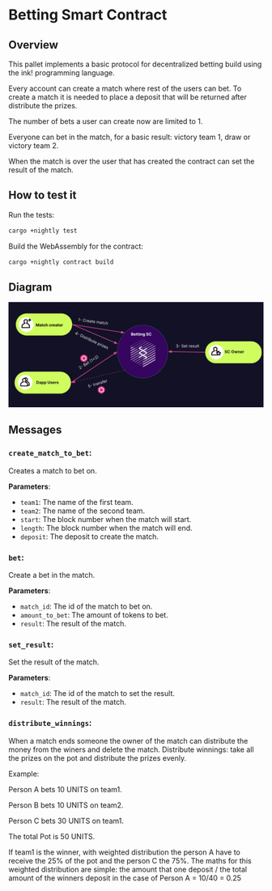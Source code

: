 # Betting Smart Contract

## Overview

This pallet implements a basic protocol for decentralized betting build using the ink! programming language.

Every account can create a match where rest of the users can bet. To create a match it is needed to place a deposit that will be returned after distribute the prizes.

The number of bets a user can create now are limited to 1.

Everyone can bet in the match, for a basic result: victory team 1, draw or victory team 2.

When the match is over the user that has created the contract can set the result of the match.

## How to test it

Run the tests:

```bash
cargo +nightly test
```

Build the WebAssembly for the contract:

```bash
cargo +nightly contract build
```

## Diagram

![Diagram](./assets/diagram.png)

## Messages

### `create_match_to_bet`:

Creates a match to bet on.

**Parameters**:

- `team1`: The name of the first team.
- `team2`: The name of the second team.
- `start`: The block number when the match will start.
- `length`: The block number when the match will end.
- `deposit`: The deposit to create the match.

### `bet`:

Create a bet in the match.

**Parameters**:

- `match_id`: The id of the match to bet on.
- `amount_to_bet`: The amount of tokens to bet.
- `result`: The result of the match.

### `set_result`:

Set the result of the match.

**Parameters**:

- `match_id`: The id of the match to set the result.
- `result`: The result of the match.

### `distribute_winnings`:

When a match ends someone the owner of the match can distribute the money from the winers and delete the match. Distribute winnings: take all the prizes on the pot and distribute the prizes evenly.

Example:

Person A bets 10 UNITS on team1.

Person B bets 10 UNITS on team2.

Person C bets 30 UNITS on team1.

The total Pot is 50 UNITS.

If team1 is the winner, with weighted distribution the person A have to receive the 25% of the pot and the person C the 75%. The maths for this weighted distribution are simple: the amount that one deposit / the total amount of the winners deposit in the case of Person A = 10/40 = 0.25